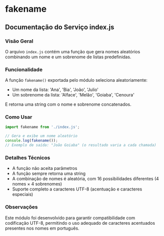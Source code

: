 # fakename

## Documentação do Serviço index.js

### Visão Geral
O arquivo `index.js` contém uma função que gera nomes aleatórios combinando um nome e um sobrenome de listas predefinidas.

### Funcionalidade
A função `fakename()` exportada pelo módulo seleciona aleatoriamente:
- Um nome da lista: 'Ana', 'Bia', 'João', 'Julio'
- Um sobrenome da lista: 'Alface', 'Melão', 'Goiaba', 'Cenoura'

E retorna uma string com o nome e sobrenome concatenados.

### Como Usar
```javascript
import fakename from './index.js';

// Gera e exibe um nome aleatório
console.log(fakename());
// Exemplo de saída: "João Goiaba" (o resultado varia a cada chamada)
```

### Detalhes Técnicos
- A função não aceita parâmetros
- A função sempre retorna uma string
- A combinação de nomes é aleatória, com 16 possibilidades diferentes (4 nomes × 4 sobrenomes)
- Suporte completo a caracteres UTF-8 (acentuação e caracteres especiais)

### Observações
Este módulo foi desenvolvido para garantir compatibilidade com codificação UTF-8, permitindo o uso adequado de caracteres acentuados presentes nos nomes em português.

